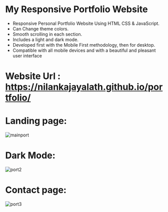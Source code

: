 # My Responsive Portfolio Website
* Responsive Personal Portfolio Website Using HTML CSS & JavaScript.
* Can Change theme colors.
* Smooth scrolling in each section.
* Includes a light and dark mode.
* Developed first with the Mobile First methodology, then for desktop.
* Compatible with all mobile devices and with a beautiful and pleasant user interface
# Website Url : https://nilankajayalath.github.io/portfolio/
# Landing page:
![mainport](https://github.com/user-attachments/assets/88e6142d-75b8-452f-9754-7855563ead1d)
# Dark Mode:
![port2](https://github.com/user-attachments/assets/2df70974-740d-4c25-b220-c033c1a700e6)
# Contact page:
![port3](https://github.com/user-attachments/assets/2b01ef09-66fa-46d5-9ed5-6e8208d7b7f2)
